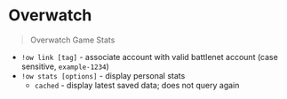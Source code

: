 # Overwatch

> Overwatch Game Stats

* `!ow link [tag]` - associate account with valid battlenet account (case sensitive, `example-1234`)
* `!ow stats [options]` - display personal stats
    * `cached` - display latest saved data; does not query again